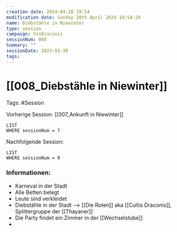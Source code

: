 ```yaml
---
creation date: 2024-04-28 19:54 
modification date: Sunday 28th April 2024 19:54:20 
name: Diebstähle in Niewinter
type: session 
campaign: VisDraconis
sessionNum: 008
Summary: ""
sessionDate: 2023-03-30
tags:
--- 
```


# [[008_Diebstähle in Niewinter]]

Tags: #Session

Vorherige Session: [[007_Ankunft in Niewinter]]
```dataview
LIST
WHERE sessionNum = 7
```
Nachfolgende Session: 
```dataview
LIST
WHERE sessionNum = 9
```

### Informationen:
- Karneval in der Stadt
- Alle Betten belegt
- Leute sind verkleidet
- Diebstähle in der Stadt --> [[Die Roten]] aka [[Cultis Draconis]], Splittergruppe der [[Thayaner]]
- Die Party findet ein Zimmer in der [[Wechselstube]]
- 
